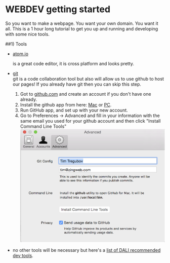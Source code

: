 # WEBDEV getting started


So you want to make a webpage. You want your own domain.  You want it all.  This is a 1 hour long tutorial to get you up and running and developing with some nice tools. 


##1)  Tools

* [atom.io](http://atom.io) 
  
  is a great code editor, it is cross platform and looks pretty.

* [git](http://git-scm.com)  
  git is a code collaboration tool but also will allow us to use github to host our pages! If you already have git then you can skip this step.
  1.  Got to [github.com](http://github.com) and create an account if you don't have one already. 
  1.  Install the github app from here: [Mac](http://mac.github.com) or [PC](http://windows.github.com).
  1.  Run GitHub app, and set up with your new account.
  1.  Go to Preferences -> Advanced and fill in your information with the same email you used for your github account and then click "Install Command Line Tools"
  ![](img/github_cmd.png)

* no other tools will be necessary but here's a [list of DALI recommended dev tools]().